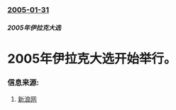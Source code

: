### [2005-01-31](/news/2005/01/31/index.md)

##### 2005年伊拉克大选
#  2005年伊拉克大选开始举行。 




### 信息来源:

1. [新浪网](http://news.sina.com.cn/z/iraqgeneralelection/index.shtml)
